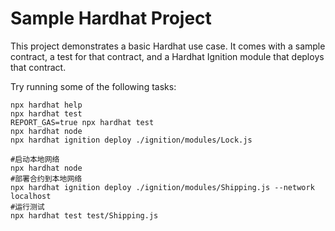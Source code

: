 # Sample Hardhat Project

This project demonstrates a basic Hardhat use case. It comes with a sample contract, a test for that contract, and a Hardhat Ignition module that deploys that contract.

Try running some of the following tasks:

```shell
npx hardhat help
npx hardhat test
REPORT_GAS=true npx hardhat test
npx hardhat node
npx hardhat ignition deploy ./ignition/modules/Lock.js

#启动本地网络
npx hardhat node
#部署合约到本地网络
npx hardhat ignition deploy ./ignition/modules/Shipping.js --network localhost 
#运行测试
npx hardhat test test/Shipping.js
